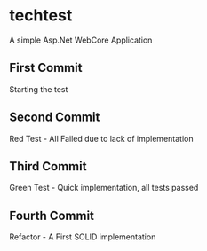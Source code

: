 # techtest
A simple Asp.Net WebCore Application

## First Commit
Starting the test

## Second Commit
Red Test - All Failed due to lack of implementation

## Third Commit
Green Test - Quick implementation, all tests passed

## Fourth Commit
Refactor - A First SOLID implementation